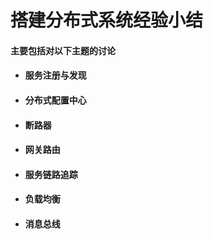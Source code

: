 # 搭建分布式系统经验小结

#### 主要包括对以下主题的讨论

* #### 服务注册与发现
* #### 分布式配置中心
* #### 断路器
* #### 网关路由
* #### 服务链路追踪
* #### 负载均衡
* #### 消息总线



